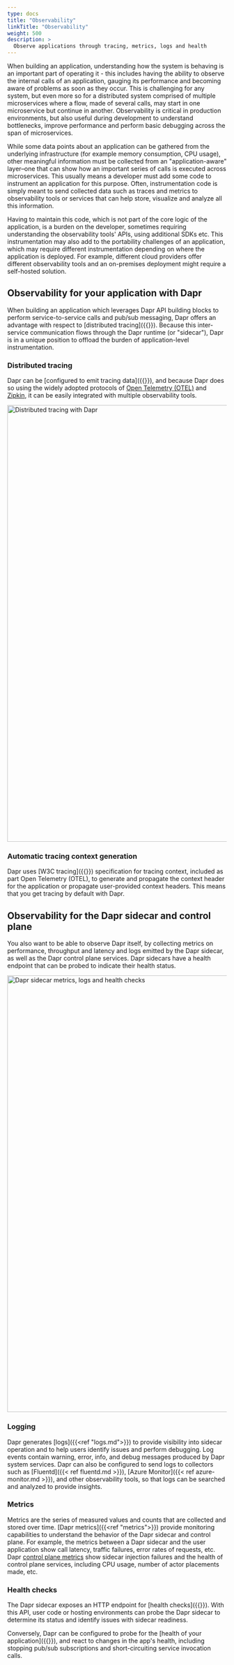 ```yaml
---
type: docs
title: "Observability"
linkTitle: "Observability"
weight: 500
description: >
  Observe applications through tracing, metrics, logs and health
---
```


When building an application, understanding how the system is behaving is an important part of operating it - this includes having the ability to observe the internal calls of an application, gauging its performance and becoming aware of problems as soon as they occur. This is challenging for any system, but even more so for a distributed system comprised of multiple microservices where a flow, made of several calls, may start in one microservice but continue in another. Observability is critical in production environments, but also useful during development to understand bottlenecks, improve performance and perform basic debugging across the span of microservices.

While some data points about an application can be gathered from the underlying infrastructure (for example memory consumption, CPU usage), other meaningful information must be collected from an "application-aware" layer–one that can show how an important series of calls is executed across microservices. This usually means a developer must add some code to instrument an application for this purpose. Often, instrumentation code is simply meant to send collected data such as traces and metrics to observability tools or services that can help store, visualize and analyze all this information.

Having to maintain this code, which is not part of the core logic of the application, is a burden on the developer, sometimes requiring understanding the observability tools' APIs, using additional SDKs etc. This instrumentation may also add to the portability challenges of an application, which may require different instrumentation depending on where the application is deployed. For example, different cloud providers offer different observability tools and an on-premises deployment might require a self-hosted solution.

## Observability for your application with Dapr

When building an application which leverages Dapr API building blocks to perform service-to-service calls and pub/sub messaging, Dapr offers an advantage with respect to [distributed tracing]({{<ref tracing>}}). Because this inter-service communication flows through the Dapr runtime (or "sidecar"), Dapr is in a unique position to offload the burden of application-level instrumentation.

### Distributed tracing

Dapr can be [configured to emit tracing data]({{<ref setup-tracing.md>}}), and because Dapr does so using the widely adopted protocols of [Open Telemetry (OTEL)](https://opentelemetry.io/) and [Zipkin](https://zipkin.io), it can be easily integrated with multiple observability tools.

<img src="/images/observability-tracing.png" width=1000 alt="Distributed tracing with Dapr">

### Automatic tracing context generation

Dapr uses [W3C tracing]({{<ref w3c-tracing-overview>}}) specification for tracing context, included as part Open Telemetry (OTEL), to generate and propagate the context header for the application or propagate user-provided context headers. This means that you get tracing by default with Dapr.

## Observability for the Dapr sidecar and control plane

You also want to be able to observe Dapr itself, by collecting metrics on performance, throughput and latency and logs emitted by the Dapr sidecar, as well as the Dapr control plane services. Dapr sidecars have a health endpoint that can be probed to indicate their health status.

<img src="/images/observability-sidecar.png" width=1000 alt="Dapr sidecar metrics, logs and health checks">

### Logging

Dapr generates [logs]({{<ref "logs.md">}}) to provide visibility into sidecar operation and to help users identify issues and perform debugging. Log events contain warning, error, info, and debug messages produced by Dapr system services. Dapr can also be configured to send logs to collectors such as [Fluentd]({{< ref fluentd.md >}}), [Azure Monitor]({{< ref azure-monitor.md >}}), and other observability tools, so that logs can be searched and analyzed to provide insights.

### Metrics

Metrics are the series of measured values and counts that are collected and stored over time. [Dapr metrics]({{<ref "metrics">}}) provide monitoring capabilities to understand the behavior of the Dapr sidecar and control plane. For example, the metrics between a Dapr sidecar and the user application show call latency, traffic failures, error rates of requests, etc. Dapr [control plane metrics](https://github.com/dapr/dapr/blob/master/docs/development/dapr-metrics.md) show sidecar injection failures and the health of control plane services, including CPU usage, number of actor placements made, etc.

### Health checks

The Dapr sidecar exposes an HTTP endpoint for [health checks]({{<ref sidecar-health.md>}}). With this API, user code or hosting environments can probe the Dapr sidecar to determine its status and identify issues with sidecar readiness.

Conversely, Dapr can be configured to probe for the [health of your application]({{<ref app-health.md >}}), and react to changes in the app's health, including stopping pub/sub subscriptions and short-circuiting service invocation calls.
